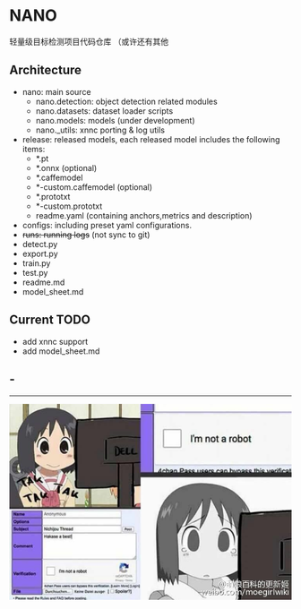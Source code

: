 # NANO
轻量级目标检测项目代码仓库 （或许还有其他


## Architecture
- nano: main source
    - nano.detection: object detection related modules
    - nano.datasets: dataset loader scripts
    - nano.models: models (under development)
    - nano._utils: xnnc porting & log utils
- release: released models, each released model includes the following items:
    - *.pt
    - *.onnx (optional)
    - *.caffemodel
    - *-custom.caffemodel (optional)
    - *.prototxt
    - *-custom.prototxt
    - readme.yaml (containing anchors,metrics and description)
- configs: including preset yaml configurations.
- ~~runs: running logs~~ (not sync to git)
- detect.py
- export.py
- train.py
- test.py
- readme.md
- model_sheet.md

## Current TODO
- add xnnc support
- add model_sheet.md

## -

---

![](nano.jpg)
